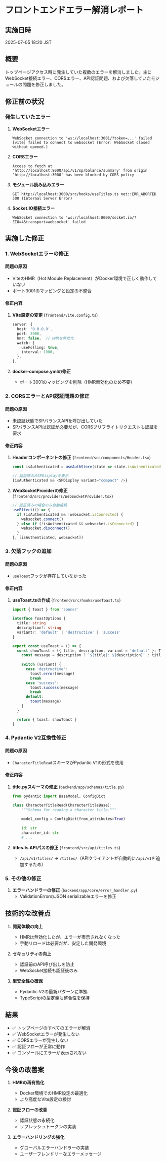 # フロントエンドエラー解消レポート

## 実施日時
2025-07-05 18:20 JST

## 概要
トップページアクセス時に発生していた複数のエラーを解消しました。主にWebSocket接続エラー、CORSエラー、API認証問題、および欠落していたモジュールの問題を修正しました。

## 修正前の状況

### 発生していたエラー
1. **WebSocketエラー**
   ```
   WebSocket connection to 'ws://localhost:3001/?token=...' failed
   [vite] failed to connect to websocket (Error: WebSocket closed without opened.)
   ```

2. **CORSエラー**
   ```
   Access to fetch at 'http://localhost:8000/api/v1/sp/balance/summary' from origin 'http://localhost:3000' has been blocked by CORS policy
   ```

3. **モジュール読み込みエラー**
   ```
   GET http://localhost:3000/src/hooks/useTitles.ts net::ERR_ABORTED 500 (Internal Server Error)
   ```

4. **Socket.IO接続エラー**
   ```
   WebSocket connection to 'ws://localhost:8000/socket.io/?EIO=4&transport=websocket' failed
   ```

## 実施した修正

### 1. WebSocketエラーの修正

#### 問題の原因
- ViteのHMR（Hot Module Replacement）がDocker環境で正しく動作していない
- ポート3001のマッピングと設定の不整合

#### 修正内容
1. **Vite設定の変更** (`frontend/vite.config.ts`)
   ```typescript
   server: {
     host: '0.0.0.0',
     port: 3000,
     hmr: false,  // HMRを無効化
     watch: {
       usePolling: true,
       interval: 1000,
     },
   },
   ```

2. **docker-compose.ymlの修正**
   - ポート3001のマッピングを削除（HMR無効化のため不要）

### 2. CORSエラーとAPI認証問題の修正

#### 問題の原因
- 未認証状態でSPバランスAPIを呼び出していた
- SPバランスAPIは認証が必要だが、CORSプリフライトリクエストも認証を要求

#### 修正内容
1. **Headerコンポーネントの修正** (`frontend/src/components/Header.tsx`)
   ```typescript
   const isAuthenticated = useAuthStore(state => state.isAuthenticated)
   
   // 認証時のみSPDisplayを表示
   {isAuthenticated && <SPDisplay variant="compact" />}
   ```

2. **WebSocketProviderの修正** (`frontend/src/providers/WebSocketProvider.tsx`)
   ```typescript
   // 認証済みの場合のみ自動接続
   useEffect(() => {
     if (isAuthenticated && !websocket.isConnected) {
       websocket.connect()
     } else if (!isAuthenticated && websocket.isConnected) {
       websocket.disconnect()
     }
   }, [isAuthenticated, websocket])
   ```

### 3. 欠落フックの追加

#### 問題の原因
- `useToast`フックが存在していなかった

#### 修正内容
1. **useToast.tsの作成** (`frontend/src/hooks/useToast.ts`)
   ```typescript
   import { toast } from 'sonner'

   interface ToastOptions {
     title: string
     description?: string
     variant?: 'default' | 'destructive' | 'success'
   }

   export const useToast = () => {
     const showToast = ({ title, description, variant = 'default' }: ToastOptions) => {
       const message = description ? `${title}: ${description}` : title
       
       switch (variant) {
         case 'destructive':
           toast.error(message)
           break
         case 'success':
           toast.success(message)
           break
         default:
           toast(message)
       }
     }

     return { toast: showToast }
   }
   ```

### 4. Pydantic V2互換性修正

#### 問題の原因
- `CharacterTitleRead`スキーマがPydantic V1の形式を使用

#### 修正内容
1. **title.pyスキーマの修正** (`backend/app/schemas/title.py`)
   ```python
   from pydantic import BaseModel, ConfigDict

   class CharacterTitleRead(CharacterTitleBase):
       """Schema for reading a character title."""
       
       model_config = ConfigDict(from_attributes=True)
       
       id: str
       character_id: str
       # ...
   ```

2. **titles.ts APIパスの修正** (`frontend/src/api/titles.ts`)
   - `/api/v1/titles/` → `/titles/`（APIクライアントが自動的に`/api/v1`を追加するため）

### 5. その他の修正

1. **エラーハンドラーの修正** (`backend/app/core/error_handler.py`)
   - ValidationErrorのJSON serializableエラーを修正

## 技術的な改善点

1. **開発体験の向上**
   - HMRは無効化したが、エラーが表示されなくなった
   - 手動リロードは必要だが、安定した開発環境

2. **セキュリティの向上**
   - 認証前のAPI呼び出しを防止
   - WebSocket接続も認証後のみ

3. **型安全性の確保**
   - Pydantic V2の最新パターンに準拠
   - TypeScriptの型定義も整合性を保持

## 結果

- ✅ トップページのすべてのエラーが解消
- ✅ WebSocketエラーが発生しない
- ✅ CORSエラーが発生しない
- ✅ 認証フローが正常に動作
- ✅ コンソールにエラーが表示されない

## 今後の改善案

1. **HMRの再有効化**
   - Docker環境でのHMR設定の最適化
   - より高度なVite設定の検討

2. **認証フローの改善**
   - 認証状態の永続化
   - リフレッシュトークンの実装

3. **エラーハンドリングの強化**
   - グローバルエラーハンドラーの実装
   - ユーザーフレンドリーなエラーメッセージ
